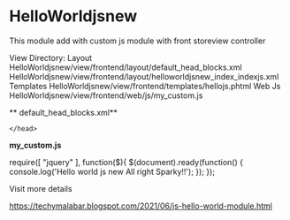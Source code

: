 # HelloWorldjsnew


This module add with custom js module with front storeview controller

View Directory:
    Layout
          HelloWorldjsnew/view/frontend/layout/default_head_blocks.xml
          HelloWorldjsnew/view/frontend/layout/helloworldjsnew_index_indexjs.xml
    Templates
          HelloWorldjsnew/view/frontend/templates/hellojs.phtml
    Web
       Js
          HelloWorldjsnew/view/frontend/web/js/my_custom.js
          
          
          
          
**
default_head_blocks.xml**

  
<?xml version="1.0"?>
<page xmlns:xsi="http://www.w3.org/2001/XMLSchema-instance"  xsi:noNamespaceSchemaLocation="urn:magento:framework:View/Layout/etc/page_configuration.xsd">
	<head>
		<!--and for JS-->
    	<link src="Mytask_HelloWorldjsnew::js/my_custom.js"/>
		
	</head>
</page>





**my_custom.js**

require([
"jquery"
], function($){
    $(document).ready(function() {
        console.log('Hello world  js new All right Sparky!!');
    });
});

 
 Visit more details
 
 https://techymalabar.blogspot.com/2021/06/js-hello-world-module.html
